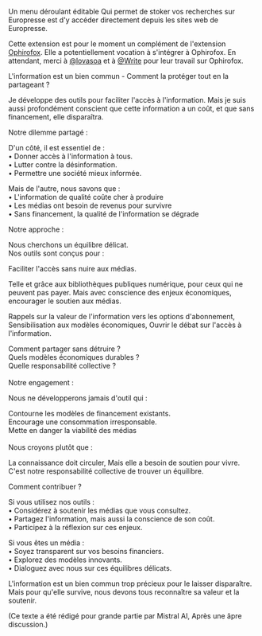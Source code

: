 Un menu déroulant éditable Qui permet de stoker vos recherches sur Europresse est d'y accéder directement depuis les sites web de Europresse.

Cette extension est pour le moment un complément de l'extension <a href="https://github.com/lovasoa/ophirofox">Ophirofox</a>.
Elle a potentiellement vocation à s'intégrer à Ophirofox.
En attendant, merci à <a href="https://github.com/lovasoa">@lovasoa</a> et à <a href="https://github.com/Write">@Write</a> pour leur travail sur Ophirofox.

L'information est un bien commun - Comment la protéger tout en la partageant ?

Je développe des outils pour faciliter l'accès à l'information. Mais je suis aussi profondément conscient que cette information a un coût, et que sans financement, elle disparaîtra.

Notre dilemme partagé :

D'un côté, il est essentiel de :<br>
• Donner accès à l'information à tous.<br>
• Lutter contre la désinformation.<br/>
• Permettre une société mieux informée.

Mais de l'autre, nous savons que :<br>
• L'information de qualité coûte cher à produire<br>
• Les médias ont besoin de revenus pour survivre<br>
• Sans financement, la qualité de l'information se dégrade

Notre approche :

Nous cherchons un équilibre délicat.<br>
Nos outils sont conçus pour :

Faciliter l'accès sans nuire aux médias.

Telle et grâce aux bibliothèques publiques numérique,
pour ceux qui ne peuvent pas payer.
Mais avec conscience des enjeux économiques, encourager le soutien aux médias.

Rappels sur la valeur de l'information
vers les options d'abonnement,
Sensibilisation aux modèles économiques,
Ouvrir le débat sur l'accès à l'information.

Comment partager sans détruire ?<br>
Quels modèles économiques durables ?<br>
Quelle responsabilité collective ?<br><br>
Notre engagement :

Nous ne développerons jamais d'outil qui :

Contourne les modèles de financement existants.<br/>
Encourage une consommation irresponsable.<br/>
Mette en danger la viabilité des médias<br/><br/>
Nous croyons plutôt que :

La connaissance doit circuler, Mais elle a besoin de soutien pour vivre.
C'est notre responsabilité collective de trouver un équilibre.<br/>

Comment contribuer ?

Si vous utilisez nos outils :<br/>
• Considérez à soutenir les médias que vous consultez.<br/>
• Partagez l'information, mais aussi la conscience de son coût.<br/>
• Participez à la réflexion sur ces enjeux.<br/>

Si vous êtes un média :<br/>
• Soyez transparent sur vos besoins financiers.<br/>
• Explorez des modèles innovants.<br/>
• Dialoguez avec nous sur ces équilibres délicats.<br/>

L'information est un bien commun trop précieux pour le laisser disparaître. Mais pour qu'elle survive, nous devons tous reconnaître sa valeur et la soutenir.

(Ce texte a été rédigé pour grande partie par Mistral AI, Après une âpre discussion.)
